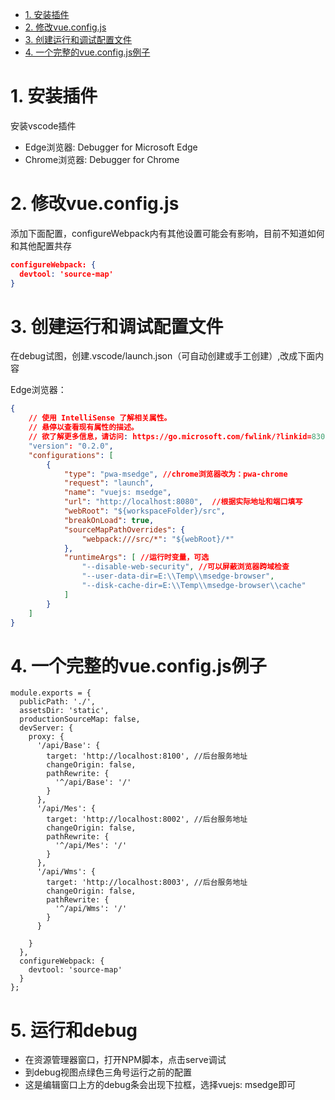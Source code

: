 <!-- TOC -->

- [1. 安装插件](#1-安装插件)
- [2. 修改vue.config.js](#2-修改vueconfigjs)
- [3. 创建运行和调试配置文件](#3-创建运行和调试配置文件)
- [4. 一个完整的vue.config.js例子](#4-一个完整的vueconfigjs例子)

<!-- /TOC -->

# 1. 安装插件

安装vscode插件

* Edge浏览器: Debugger for Microsoft Edge
* Chrome浏览器: Debugger for Chrome


# 2. 修改vue.config.js

添加下面配置，configureWebpack内有其他设置可能会有影响，目前不知道如何和其他配置共存

```json
configureWebpack: {
  devtool: 'source-map'
}
```

# 3. 创建运行和调试配置文件

在debug试图，创建.vscode/launch.json（可自动创建或手工创建）,改成下面内容

Edge浏览器：

```json
{
    // 使用 IntelliSense 了解相关属性。 
    // 悬停以查看现有属性的描述。
    // 欲了解更多信息，请访问: https://go.microsoft.com/fwlink/?linkid=830387
    "version": "0.2.0",
    "configurations": [
        {
            "type": "pwa-msedge", //chrome浏览器改为：pwa-chrome
            "request": "launch",
            "name": "vuejs: msedge",
            "url": "http://localhost:8080",  //根据实际地址和端口填写
            "webRoot": "${workspaceFolder}/src",
            "breakOnLoad": true,
            "sourceMapPathOverrides": {
                "webpack:///src/*": "${webRoot}/*"
            },
            "runtimeArgs": [ //运行时变量，可选
                "--disable-web-security", //可以屏蔽浏览器跨域检查
                "--user-data-dir=E:\\Temp\\msedge-browser",
                "--disk-cache-dir=E:\\Temp\\msedge-browser\\cache"
            ]
        }
    ]
}
```

# 4. 一个完整的vue.config.js例子

```vue
module.exports = {
  publicPath: './',
  assetsDir: 'static',
  productionSourceMap: false,
  devServer: {
    proxy: {
      '/api/Base': {
        target: 'http://localhost:8100', //后台服务地址
        changeOrigin: false,
        pathRewrite: {
          '^/api/Base': '/'
        }
      },
      '/api/Mes': {
        target: 'http://localhost:8002', //后台服务地址
        changeOrigin: false,
        pathRewrite: {
          '^/api/Mes': '/'
        }
      },
      '/api/Wms': {
        target: 'http://localhost:8003', //后台服务地址
        changeOrigin: false,
        pathRewrite: {
          '^/api/Wms': '/'
        }
      }

    }
  },
  configureWebpack: {
    devtool: 'source-map'
  }
};
```

# 5. 运行和debug

* 在资源管理器窗口，打开NPM脚本，点击serve调试
* 到debug视图点绿色三角号运行之前的配置
* 这是编辑窗口上方的debug条会出现下拉框，选择vuejs: msedge即可